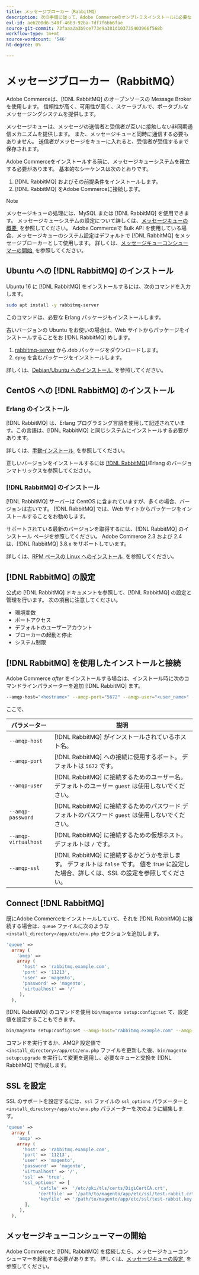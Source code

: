 ```yaml
---
title: メッセージブローカー（RabbitMQ）
description: 次の手順に従って、Adobe Commerceのオンプレミスインストールに必要な Message Broker ソフトウェア（ [!DNL RabbitMQ] など）をインストールして設定します。
exl-id: ae6200d6-540f-46b3-92ba-7df7f6bb6fae
source-git-commit: 73faaa2a3b9ce773e9a381d103735403966f568b
workflow-type: tm+mt
source-wordcount: '546'
ht-degree: 0%

---
```


# メッセージブローカー（RabbitMQ）

Adobe Commerceは、[!DNL RabbitMQ] のオープンソースの Message Broker を使用します。 信頼性が高く、可用性が高く、スケーラブルで、ポータブルなメッセージングシステムを提供します。

メッセージキューは、メッセージの送信者と受信者が互いに接触しない非同期通信メカニズムを提供します。 また、メッセージキューと同時に通信する必要もありません。 送信者がメッセージをキューに入れると、受信者が受信するまで保存されます。

Adobe Commerceをインストールする前に、メッセージキューシステムを確立する必要があります。 基本的なシーケンスは次のとおりです。

1. [!DNL RabbitMQ] およびその前提条件をインストールします。
1. [!DNL RabbitMQ] をAdobe Commerceに接続します。

>[!NOTE]
>
>メッセージキューの処理には、MySQL または [!DNL RabbitMQ] を使用できます。 メッセージキューシステムの設定について詳しくは、[&#x200B; メッセージキューの概要 &#x200B;](https://developer.adobe.com/commerce/php/development/components/message-queues/) を参照してください。 Adobe Commerceで Bulk API を使用している場合、メッセージキューのシステム設定はデフォルトで [!DNL RabbitMQ] をメッセージブローカーとして使用します。 詳しくは、[&#x200B; メッセージキューコンシューマーの開始 &#x200B;](../../configuration/cli/start-message-queues.md) を参照してください。

## Ubuntu への [!DNL RabbitMQ] のインストール

Ubuntu 16 に [!DNL RabbitMQ] をインストールするには、次のコマンドを入力します。

```bash
sudo apt install -y rabbitmq-server
```

このコマンドは、必要な Erlang パッケージもインストールします。

古いバージョンの Ubuntu をお使いの場合は、Web サイトからパッケージをインストールすることをお [!DNL RabbitMQ] めします。

1. [rabbitmq-server](https://www.rabbitmq.com/download.html) から.deb パッケージをダウンロードします。
1. `dpkg` を含むパッケージをインストールします。

詳しくは、[Debian/Ubuntu へのインストール &#x200B;](https://www.rabbitmq.com/install-debian.html) を参照してください。

## CentOS への [!DNL RabbitMQ] のインストール

### Erlang のインストール

[!DNL RabbitMQ] は、Erlang プログラミング言語を使用して記述されています。この言語は、[!DNL RabbitMQ] と同じシステムにインストールする必要があります。

詳しくは、[&#x200B; 手動インストール &#x200B;](https://www.erlang-solutions.com/downloads/) を参照してください。

正しいバージョンをインストールするには [[!DNL RabbitMQ]](https://www.rabbitmq.com/which-erlang.html)/Erlang のバージョンマトリックスを参照してください。

### [!DNL RabbitMQ] のインストール

[!DNL RabbitMQ] サーバーは CentOS に含まれていますが、多くの場合、バージョンは古いです。 [!DNL RabbitMQ] では、Web サイトからパッケージをインストールすることをお勧めします。

サポートされている最新のバージョンを取得するには、[!DNL RabbitMQ] のインストール ページを参照してください。 Adobe Commerce 2.3 および 2.4 は、[!DNL RabbitMQ] 3.8.x をサポートしています。

詳しくは、[RPM ベースの Linux へのインストール &#x200B;](https://www.rabbitmq.com/install-rpm.html) を参照してください。

## [!DNL RabbitMQ] の設定

公式の [!DNL RabbitMQ] ドキュメントを参照して、[!DNL RabbitMQ] の設定と管理を行います。 次の項目に注意してください。

* 環境変数
* ポートアクセス
* デフォルトのユーザーアカウント
* ブローカーの起動と停止
* システム制限

## [!DNL RabbitMQ] を使用したインストールと接続

Adobe Commerce _after_ をインストールする場合は、インストール時に次のコマンドラインパラメーターを追加 [!DNL RabbitMQ] ます。

```bash
--amqp-host="<hostname>" --amqp-port="5672" --amqp-user="<user_name>" --amqp-password="<password>" --amqp-virtualhost="/"
```

ここで、

| パラメーター | 説明 |
|--- |--- |
| `--amqp-host` | [!DNL RabbitMQ] がインストールされているホスト名。 |
| `--amqp-port` | [!DNL RabbitMQ] への接続に使用するポート。 デフォルトは `5672` です。 |
| `--amqp-user` | [!DNL RabbitMQ] に接続するためのユーザー名。 デフォルトのユーザー `guest` は使用しないでください。 |
| `--amqp-password` | [!DNL RabbitMQ] に接続するためのパスワード デフォルトのパスワード `guest` は使用しないでください。 |
| `--amqp-virtualhost` | [!DNL RabbitMQ] に接続するための仮想ホスト。 デフォルトは `/` です。 |
| `--amqp-ssl` | [!DNL RabbitMQ] に接続するかどうかを示します。 デフォルトは `false` です。 値を true に設定した場合、詳しくは、SSL の設定を参照してください。 |

## Connect [!DNL RabbitMQ]

既にAdobe Commerceをインストールしていて、それを [!DNL RabbitMQ] に接続する場合は、`queue` ファイルに次のような `<install_directory>/app/etc/env.php` セクションを追加します。

```php
'queue' =>
  array (
    'amqp' =>
    array (
      'host' => 'rabbitmq.example.com',
      'port' => '11213',
      'user' => 'magento',
      'password' => 'magento',
      'virtualhost' => '/'
     ),
  ),
```

[!DNL RabbitMQ] のコマンドを使用 `bin/magento setup:config:set` て、設定値を設定することもできます。

```bash
bin/magento setup:config:set --amqp-host="rabbitmq.example.com" --amqp-port="11213" --amqp-user="magento" --amqp-password="magento" --amqp-virtualhost="/"
```

コマンドを実行するか、AMQP 設定値で `<install_directory>/app/etc/env.php` ファイルを更新した後、`bin/magento setup:upgrade` を実行して変更を適用し、必要なキューと交換を [!DNL RabbitMQ] で作成します。

## SSL を設定

SSL のサポートを設定するには、`ssl` ファイルの `ssl_options` パラメーターと `<install_directory>/app/etc/env.php` パラメーターを次のように編集します。

```php
'queue' =>
  array (
    'amqp' =>
    array (
      'host' => 'rabbitmq.example.com',
      'port' => '11213',
      'user' => 'magento',
      'password' => 'magento',
      'virtualhost' => '/',
      'ssl' => 'true',
      'ssl_options' => [
            'cafile' =>  '/etc/pki/tls/certs/DigiCertCA.crt',
            'certfile' => '/path/to/magento/app/etc/ssl/test-rabbit.crt',
            'keyfile' => '/path/to/magento/app/etc/ssl/test-rabbit.key'
       ],
     ),
  ),
```

## メッセージキューコンシューマーの開始

Adobe Commerceと [!DNL RabbitMQ] を接続したら、メッセージキューコンシューマーを起動する必要があります。 詳しくは、[&#x200B; メッセージキューの設定 &#x200B;](../../configuration/cli/start-message-queues.md) を参照してください。
